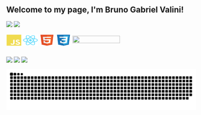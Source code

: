 ## Welcome to my page, I'm Bruno Gabriel Valini!
<span align="center">
  <img width="50%"src="https://github-readme-stats.vercel.app/api?username=brun0g&show_icons=true&theme=radical&include_all_commits=true&count_private=true"/>
  </span>
  <span width="40%" align="center">
  <img src="https://github-readme-stats.vercel.app/api/top-langs/?username=brun0g&layout=compact&langs_count=7&theme=radical"/>
 </span>
<div style="display: inline_block"><br>
  <img align="center"  height="30" width="40" src="https://raw.githubusercontent.com/devicons/devicon/master/icons/javascript/javascript-plain.svg">
  <img align="center"  height="30" width="40" src="https://raw.githubusercontent.com/devicons/devicon/master/icons/react/react-original.svg">
  <img align="center"  height="30" width="40" src="https://raw.githubusercontent.com/devicons/devicon/master/icons/html5/html5-original.svg">
  <img align="center"  height="30" width="40" src="https://raw.githubusercontent.com/devicons/devicon/master/icons/css3/css3-original.svg">
  <img align="center"  height="50%" width="50%" src="https://www.codewars.com/users/Brun0g1/badges/large">

</div>

  
  ##
 
<div> 
 
  <a href="https://instagram.com/bruunogabriel_" target="_blank"><img src="https://img.shields.io/badge/-Instagram-%23E4405F?style=for-the-badge&logo=instagram&logoColor=white" target="_blank"></a>
  <a href = "brunogabriel3331@gmail.com"><img src="https://img.shields.io/badge/-Gmail-%23333?style=for-the-badge&logo=gmail&logoColor=white" target="_blank"></a>
  <a href="https://www.linkedin.com/in/bruno-gabriel-042134218/" target="_blank"><img src="https://img.shields.io/badge/-LinkedIn-%230077B5?style=for-the-badge&logo=linkedin&logoColor=white" target="_blank"></a> 
 
  ![Snake animation](https://github.com/brun0g/brun0g/blob/output/github-contribution-grid-snake.svg)
 
</div>
